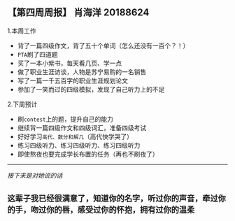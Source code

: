 ## **【第四周周报】** 肖海洋 20188624
1.本周工作
- 背了一篇四级作文，背了五十个单词（怎么还没有一百个？！）
- ```PTA```刷了四道题
- 买了一本小紫书，每天看几页、学一点
- 做了职业生涯访谈，人物是苏宁易购的一名销售
- 写了一篇一千五百字的职业生涯规划论文
- 参加了一笑而过的四级模拟，发现了自己听力上的不足

2.下周预计
- 刷```contest```上的题，提升自己的能力
- 继续背一篇四级作文和四级词汇，准备四级考试
- 好好学习```高代、数分和解几```（高代快学哭了）
- 练习四级听力、练习四级听力、练习四级听力
- 即使熬夜也要完成学长布置的任务（再也不刷夜了）

---
*接下来是对她说的话*
## ```这辈子我已经很满意了，知道你的名字，听过你的声音，牵过你的手，吻过你的唇，感受过你的怀抱，拥有过你的温柔```

